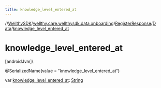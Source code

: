 ```yaml
---
title: knowledge_level_entered_at
---
```

//[WellthySDK](../../../../index.html)/[wellthy.care.wellthysdk.data.onboarding](../../index.html)/[RegisterResponse](../index.html)/[Data](index.html)/[knowledge_level_entered_at](knowledge_level_entered_at.html)



# knowledge_level_entered_at



[androidJvm]\




@SerializedName(value = "knowledge_level_entered_at")



var [knowledge_level_entered_at](knowledge_level_entered_at.html): [String](https://kotlinlang.org/api/latest/jvm/stdlib/kotlin/-string/index.html)




